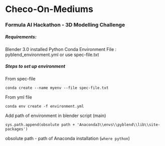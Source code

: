# Checo-On-Mediums
### Formula AI Hackathon - 3D Modelling Challenge

##### Requirements:
Blender 3.0 installed
Python Conda Environment File : pyblend_environment.yml or use spec-file.txt

##### Steps to set up environment
From spec-file
```
conda create --name myenv --file spec-file.txt
```
From yml file
```
conda env create -f environment.yml
```

Add path of environment in blender script (main)
```
sys.path.append(obsolute path + 'Anaconda3\\envs\\pyblend\\lib\\site-packages')
```
obsolute path - path of Anaconda installation (``` where python ```)

